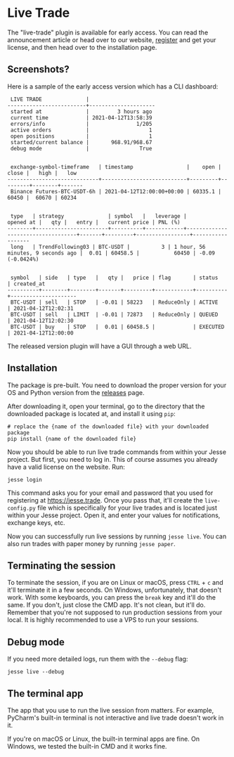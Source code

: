 # Live Trade

The "live-trade" plugin is available for early access. You can read the announcement article or head over to our website, [register](https://jesse.trade/register) and get your license, and then head over to the installation page. 


<!-- ## When will it be released?
It will be released a few weeks (or months) after the release of the "optimize" mode. 

**[Update 1:]** The optimize mode is out now. The next step is the live trade module.  
**[Update 2:]** It'll be available for the early-access by the end of the first week of April.  -->

## Screenshots?
Here is a sample of the early access version which has a CLI dashboard:

```
 LIVE TRADE              |
-------------------------+---------------------
 started at              |         3 hours ago
 current time            | 2021-04-12T13:58:39
 errors/info             |               1/205
 active orders           |                   1
 open positions          |                   1
 started/current balance |       968.91/968.67
 debug mode              |                True


 exchange-symbol-timeframe   | timestamp                 |    open |   close |   high |   low
-----------------------------+---------------------------+---------+---------+--------+-------
 Binance Futures-BTC-USDT-6h | 2021-04-12T12:00:00+00:00 | 60335.1 |   60450 |  60670 | 60234


 type   | strategy              | symbol   |   leverage |                         opened at |   qty |   entry |   current price | PNL (%)
--------+-----------------------+----------+------------+-----------------------------------+-------+---------+-----------------+------------------
 long   | TrendFollowing03 | BTC-USDT |          3 | 1 hour, 56 minutes, 9 seconds ago |  0.01 | 60458.5 |           60450 | -0.09 (-0.0424%)


 symbol   | side   | type   |   qty |   price | flag       | status   | created_at
----------+--------+--------+-------+---------+------------+----------+---------------------
 BTC-USDT | sell   | STOP   | -0.01 | 58223   | ReduceOnly | ACTIVE   | 2021-04-12T12:02:31
 BTC-USDT | sell   | LIMIT  | -0.01 | 72873   | ReduceOnly | QUEUED   | 2021-04-12T12:02:30
 BTC-USDT | buy    | STOP   |  0.01 | 60458.5 |            | EXECUTED | 2021-04-12T12:00:00
 ```

The released version plugin will have a GUI through a web URL. 


## Installation
The package is pre-built. You need to download the proper version for your OS and Python version from the [releases](https://jesse.trade/releases) page. 

After downloading it, open your terminal, go to the directory that the downloaded package is located at, and install it using `pip`:

```
# replace the {name of the downloaded file} with your downloaded package
pip install {name of the downloaded file}
```

Now you should be able to run live trade commands from within your Jesse project. But first, you need to log in. This of course assumes you already have a valid license on the website. Run:
```
jesse login
```

This command asks you for your email and password that you used for registering at https://jesse.trade. Once you pass that, it'll create the `live-config.py` file which is specifically for your live trades and is located just within your Jesse project. Open it, and enter your values for notifications, exchange keys, etc. 

Now you can successfully run live sessions by running `jesse live`. You can also run trades with paper money by running `jesse paper`. 

## Terminating the session

To terminate the session, if you are on Linux or macOS, press `CTRL` + `c` and it'll terminate it in a few seconds. On Windows, unfortunately, that doesn't work. With some keyboards, you can press the `break` key and it'll do the same. If you don't, just close the CMD app. It's not clean, but it'll do. Remember that you're not supposed to run production sessions from your local. It is highly recommended to use a VPS to run your sessions. 

## Debug mode

If you need more detailed logs, run them with the `--debug` flag:
```
jesse live --debug
```

## The terminal app
The app that you use to run the live session from matters. For example, PyCharm's built-in terminal is not interactive and live trade doesn't work in it.

If you're on macOS or Linux, the built-in terminal apps are fine. On Windows, we tested the built-in CMD and it works fine. 

